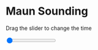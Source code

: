 <h1>Maun Sounding</h1>
<p>Drag the slider to change the time</p>

<div class="slidecontainer">
<input oninput='setImage(this)' class="slider" type="range" min="0" max="1" value="0" step="1" />
<img id='img'/>
</div>

<script>
var img = document.getElementById('img');
var img_array = ['/assets/images/skwt/skd_maun_wrfout_d01_2020-05-31_12:00:00.png',];
function setImage(obj)
{
        var value = obj.value;
        img.src = img_array[value];

}
</script>

